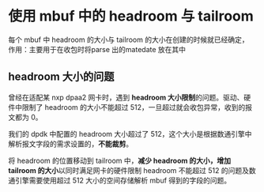 # 使用 mbuf 中的 headroom 与 tailroom
每个 mbuf 中 headroom 的大小与 tailroom 的大小在创建的时候就已经确定，
作用：主要用于在收包时将parse 出的matedate 放在其中

## headroom 大小的问题
曾经在适配某 nxp dpaa2 网卡时，遇到 **headroom 大小限制**的问题。驱动、硬件中限制了 headroom 的大小不能超过 512，一旦超过就会收包异常，收到的报文都为 0。

我们的 dpdk 中配置的 headroom 大小超过了 512，这个大小是根据数通引擎中解析报文字段的需求设置的，**不能裁剪**。

将 headroom 的位置移动到 tailroom 中，**减少 headroom 的大小，增加 tailroom 的大小**以同时满足网卡的硬件限制 headroom 不能超过 512 的问题及数通引擎需要使用超过 512 大小的空间存储解析 mbuf 得到的字段的问题。